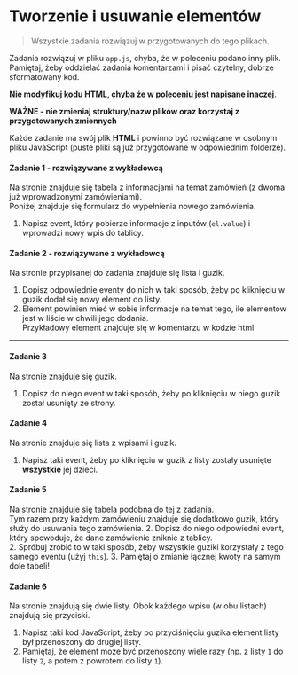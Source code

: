 #  Tworzenie i usuwanie elementów

> Wszystkie zadania rozwiązuj w przygotowanych do tego plikach.

Zadania rozwiązuj w pliku `app.js`, chyba, że w poleceniu podano inny plik.
Pamiętaj, żeby oddzielać zadania komentarzami i pisać czytelny, dobrze sformatowany kod.  

**Nie modyfikuj kodu HTML, chyba że w poleceniu jest napisane inaczej**.

**WAŻNE -  nie zmieniaj struktury/nazw plików oraz korzystaj z przygotowanych zmiennych**

Każde zadanie ma swój plik **HTML** i powinno być rozwiązane w osobnym pliku JavaScript (puste pliki są już przygotowane w odpowiednim folderze).

#### Zadanie 1 - rozwiązywane z wykładowcą

Na stronie znajduje się tabela z informacjami na temat zamówień (z dwoma już wprowadzonymi zamówieniami).  
Poniżej znajduje się formularz do wypełnienia nowego zamówienia.
1. Napisz event, który pobierze informacje z inputów (```el.value```) i wprowadzi nowy wpis do tablicy.

#### Zadanie 2 - rozwiązywane z wykładowcą

Na stronie przypisanej do zadania znajduje się lista i guzik.  
1. Dopisz odpowiednie eventy do nich w taki sposób, żeby po kliknięciu w guzik dodał się nowy element do listy.  
2. Element powinien mieć w sobie informacje na temat tego, ile elementów jest w liście w chwili jego dodania.  
   Przykładowy element znajduje się w komentarzu w kodzie html

-------------------------------------------------------------------------------

#### Zadanie 3

Na stronie znajduje się guzik.
1. Dopisz do niego event w taki sposób, żeby po kliknięciu w niego guzik został usunięty ze strony.

#### Zadanie 4

Na stronie znajduje się lista z wpisami i guzik.
1. Napisz taki event, żeby po kliknięciu w guzik z listy zostały usunięte **wszystkie** jej dzieci.

#### Zadanie 5

Na stronie znajduje się tabela podobna do tej z zadania.  
Tym razem przy każdym zamówieniu znajduje się dodatkowo guzik, który służy do usuwania tego zamówienia.
2. Dopisz do niego odpowiedni event, który spowoduje, że dane zamówienie zniknie z tablicy.  
2. Spróbuj zrobić to w taki sposób, żeby wszystkie guziki korzystały z tego samego eventu (użyj ```this```).
3. Pamiętaj o zmianie łącznej kwoty na samym dole tabeli!

#### Zadanie 6

Na stronie znajdują się dwie listy. Obok każdego wpisu (w obu listach) znajdują się przyciski.
1. Napisz taki kod JavaScript, żeby po przyciśnięciu guzika element listy był przenoszony do drugiej listy.
2. Pamiętaj, że element może być przenoszony wiele razy (np. z listy `1` do listy `2`, a potem z powrotem do listy `1`).
